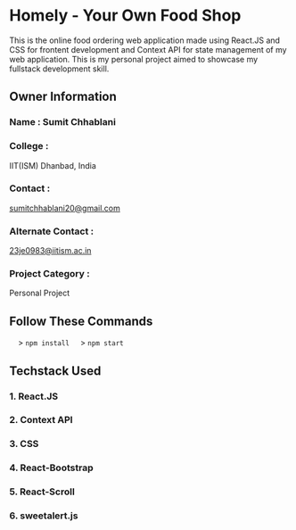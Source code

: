 # Homely - Your Own Food Shop
This is the online food ordering web application made using React.JS and CSS for frontent development and Context API for state management of my web application. This is my personal project aimed to showcase my fullstack development skill. 

## Owner Information

### Name : Sumit Chhablani

### College :

IIT(ISM) Dhanbad, India

### Contact :

sumitchhablani20@gmail.com

### Alternate Contact :

23je0983@iitism.ac.in

### Project Category :

Personal Project


## Follow These Commands 
&nbsp;&nbsp;&nbsp;&nbsp;> <code>npm install</code>
&nbsp;&nbsp;&nbsp;&nbsp;> <code>npm start</code>       

## Techstack Used
### 1. React.JS
### 2. Context API
### 3. CSS
### 4. React-Bootstrap
### 5. React-Scroll
### 6. sweetalert.js

